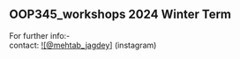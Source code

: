 ## OOP345_workshops 2024 Winter Term

For further info:- <br>
contact: [![@mehtab_jagdey]](https://www.instagram.com/mehtab_jagdey/?hl=en) (instagram)
